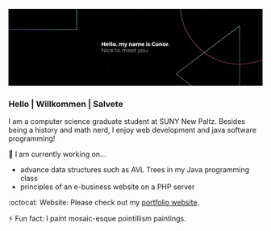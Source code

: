![My name is Conor. Nice to meet you.](./img/github-banner.png)

### Hello | Willkommen | Salvete

I am a computer science graduate student at SUNY New Paltz.
Besides being a history and math nerd, I enjoy web development and java software programming!

:telescope: I am currently working on...
- advance data structures such as AVL Trees in my Java programming class
- principles of an e-business website on a PHP server

:octocat: Website: Please check out my [portfolio website](https://oriordac.github.io/portfolio-site/).

:zap: Fun fact: I paint mosaic-esque pointillism paintings.

